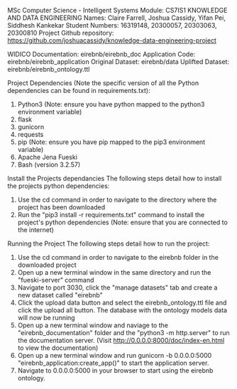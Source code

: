 MSc Computer Science - Intelligent Systems
Module: CS7IS1 KNOWLEDGE AND DATA ENGINEERING
Names: Claire Farrell, Joshua Cassidy, Yifan Pei, Siddhesh Kankekar
Student Numbers: 16319148, 20300057, 20303063, 20300810 
Project Github repository: https://github.com/joshuacassidy/knowledge-data-engineering-project


WIDICO Documentation: eirebnb/eirebnb_doc
Application Code: eirebnb/eirebnb_application
Original Dataset: eirebnb/data
Uplifted Dataset: eirebnb/eirebnb_ontology.ttl


Project Dependencies (Note the specific version of all the Python dependencies can be found in requirements.txt):
1. Python3 (Note: ensure you have python mapped to the python3 environment variable)
2. flask
3. gunicorn
4. requests
5. pip (Note: ensure you have pip mapped to the pip3 environment variable)
6. Apache Jena Fueski 
7. Bash (version 3.2.57)

Install the Projects dependancies
The following steps detail how to install the projects python dependencies:
1. Use the cd command in order to navigate to the directory where the project has been downloaded
2. Run the "pip3 install -r requirements.txt" command to install the project's python dependencies (Note: ensure that you are connected to the internet)

Running the Project
The following steps detail how to run the project:
1. Use the cd command in order to navigate to the eirebnb folder in the downloaded project
2. Open up a new terminal window in the same directory and run the "fueski-server" command
3. Navigate to port 3030, click the "manage datasets" tab and create a new dataset called "eirebnb"
4. Click the upload data button and select the eirebnb_ontology.ttl file and click the upload all button. The database with the ontology models data will now be running
5. Open up a new terminal window and naviage to the "eirebnb_documentation" folder and the "python3 -m http.server" to run the documentation server. (Visit http://0.0.0.0:8000/doc/index-en.html to view the documentation)
6. Open up a new terminal window and run gunicorn -b 0.0.0.0:5000 "eirebnb_application:create_app()" to start the application server.
7. Navigate to 0.0.0.0:5000 in your browser to start using the eirebnb ontology.



